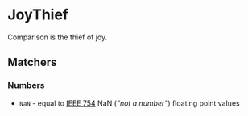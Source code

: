 # JoyThief

Comparison is the thief of joy.

## Matchers

### Numbers

- `NaN` - equal to [IEEE 754] NaN (_"not a number"_) floating point values

[ieee 754]: https://en.wikipedia.org/wiki/IEEE_754

